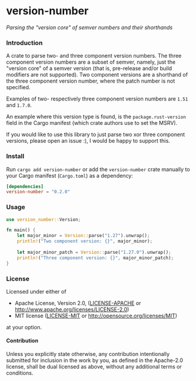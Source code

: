 # version-number

_Parsing the "version core" of semver numbers and their shorthands_

### Introduction

A crate to parse two- and three component version numbers. The three component version numbers are a subset of
semver, namely, just the "version core" of a semver version (that is, pre-release and/or build modifiers are not supported).
Two component versions are a shorthand of the three component version number, where the patch number is not specified.

Examples of two- respectively three component version numbers are `1.51` and `1.7.0`.

An example where this version type is found, is the `package.rust-version` field in the Cargo manifest (which crate authors use
to set the MSRV).

If you would like to use this library to just parse two xor three component versions, please open an issue :), I would be happy to
support this.

### Install

Run `cargo add version-number` or add the `version-number` crate manually to your Cargo manifest (`Cargo.toml`) as a dependency:

```toml
[dependencies]
version-number = "0.2.0"
```

### Usage

```rust
use version_number::Version;

fn main() {
    let major_minor = Version::parse("1.27").unwrap();
    println!("Two component version: {}", major_minor);
  
    let major_minor_patch = Version::parse("1.27.0").unwrap();
    println!("Three component version: {}", major_minor_patch);
}
```

### License
 
Licensed under either of

* Apache License, Version 2.0, ([LICENSE-APACHE](LICENSE-APACHE) or http://www.apache.org/licenses/LICENSE-2.0)
* MIT license ([LICENSE-MIT](LICENSE-MIT) or http://opensource.org/licenses/MIT)

at your option.

#### Contribution

Unless you explicitly state otherwise, any contribution intentionally
submitted for inclusion in the work by you, as defined in the Apache-2.0
license, shall be dual licensed as above, without any additional terms or
conditions.
